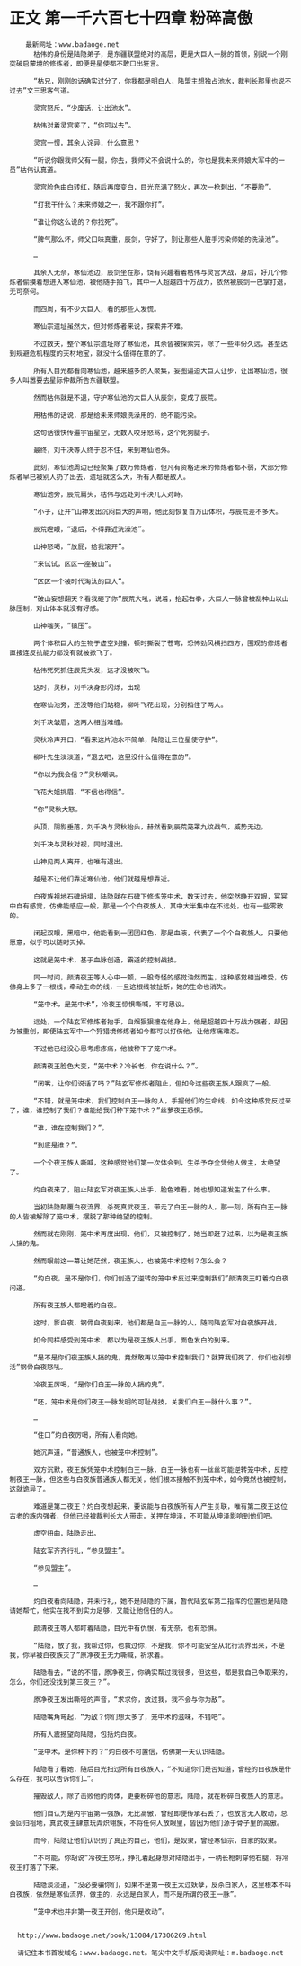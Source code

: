 # 正文 第一千六百七十四章 粉碎高傲
        最新网址：www.badaoge.net
          枯伟的身份是陆隐弟子，是东疆联盟绝对的高层，更是大巨人一脉的首领，别说一个刚突破启蒙境的修炼者，即便是星使都不敢口出狂言。
      
          “枯兄，刚刚的话确实过分了，你我都是明白人，陆盟主想独占池水，裁判长那里也说不过去”文三思客气道。
      
          灵宫怒斥，“少废话，让出池水”。
      
          枯伟对着灵宫笑了，“你可以去”。
      
          灵宫一愣，其余人诧异，什么意思？
      
          “听说你跟我师父有一腿，你去，我师父不会说什么的，你也是我未来师娘大军中的一员”枯伟认真道。
      
          灵宫脸色由白转红，随后再度变白，目光充满了怒火，再次一枪刺出，“不要脸”。
      
          “打我干什么？未来师娘之一，我不跟你打”。
      
          “谁让你这么说的？你找死”。
      
          “脾气那么坏，师父口味真重，辰剑，守好了，别让那些人脏手污染师娘的洗澡池”。
      
          …
      
          其余人无奈，寒仙池边，辰剑坐在那，饶有兴趣看着枯伟与灵宫大战，身后，好几个修炼者偷摸着想进入寒仙池，被他随手拍飞，其中一人超越四十万战力，依然被辰剑一巴掌打退，无可奈何。
      
          而四周，有不少大巨人，看的那些人发慌。
      
          寒仙宗遗址虽然大，但对修炼者来说，探索并不难。
      
          不过数天，整个寒仙宗遗址除了寒仙池，其余皆被探索完，除了一些年份久远，甚至达到规避危机程度的天材地宝，就没什么值得在意的了。
      
          所有人目光都看向寒仙池，越来越多的人聚集，妄图逼迫大巨人让步，让出寒仙池，很多人叫嚣要去星际仲裁所告东疆联盟。
      
          然而枯伟就是不退，守护寒仙池的大巨人从辰剑，变成了辰荒。
      
          用枯伟的话说，那是给未来师娘洗澡用的，绝不能污染。
      
          这句话很快传遍宇宙星空，无数人咬牙怒骂，这个死狗腿子。
      
          最终，刘千决等人终于忍不住，来到寒仙池外。
      
          此刻，寒仙池周边已经聚集了数万修炼者，但凡有资格进来的修炼者都不弱，大部分修炼者早已被别人扔了出去，遗址就这么大，所有人都是敌人。
      
          寒仙池旁，辰荒肩头，枯伟与远处刘千决几人对峙。
      
          “小子，让开”山神发出沉闷巨大的声响，他此刻恢复百万山体积，与辰荒差不多大。
      
          辰荒瞪眼，“退后，不得靠近洗澡池”。
      
          山神怒喝，“放屁，给我滚开”。
      
          “来试试，区区一座破山”。
      
          “区区一个被时代淘汰的巨人”。
      
          “破山妄想翻天？看我砸了你”辰荒大吼，说着，抬起右拳，大巨人一脉曾被乱神山以山脉压制，对山体本就没有好感。
      
          山神嗤笑，“镇压”。
      
          两个体积巨大的生物于虚空对撞，顿时撕裂了苍穹，恐怖劲风横扫四方，围观的修炼者直接连反抗能力都没有就被掀飞了。
      
          枯伟死死抓住辰荒头发，这才没被吹飞。
      
          这时，灵秋，刘千决身形闪烁，出现
      
          在寒仙池旁，还没等他们站稳，柳叶飞花出现，分别挡住了两人。
      
          刘千决皱眉，这两人相当难缠。
      
          灵秋冷声开口，“看来这片池水不简单，陆隐让三位星使守护”。
      
          柳叶先生淡淡道，“退去吧，这里没什么值得在意的”。
      
          “你以为我会信？”灵秋嘲讽。
      
          飞花大姐挑眉，“不信也得信”。
      
          “你”灵秋大怒。
      
          头顶，阴影垂落，刘千决与灵秋抬头，赫然看到辰荒笼罩九纹战气，威势无边。
      
          刘千决与灵秋对视，同时退出。
      
          山神见两人离开，也唯有退出。
      
          越是不让他们靠近寒仙池，他们就越是想靠近。
      
          白夜族祖地石碑坍塌，陆隐就在石碑下修炼笼中术，数天过去，他突然睁开双眼，冥冥中自有感觉，仿佛能感应一般，那是一个个白夜族人，其中大半集中在不远处，也有一些零散的。
      
          闭起双眼，黑暗中，他能看到一团团红色，那是血液，代表了一个个白夜族人，只要他愿意，似乎可以随时灭掉。
      
          这就是笼中术，基于血脉创造，霸道的控制战技。
      
          同一时间，颜清夜王等人心中一颤，一股奇怪的感觉油然而生，这种感觉相当难受，仿佛身上多了一根线，牵动生命的线，一旦这根线被扯断，她的生命也消失。
      
          “笼中术，是笼中术”，冷夜王惊惧嘶喊，不可思议。
      
          远处，一个陆玄军修炼者抬手，白烟狠狠撞在他身上，他是超越四十万战力强者，却因为被重创，即便陆玄军中一个狩猎境修炼者如今都可以打伤他，让他疼痛难忍。
      
          不过他已经没心思考虑疼痛，他被种下了笼中术。
      
          颜清夜王脸色大变，“笼中术？冷长老，你在说什么？”。
      
          “闭嘴，让你们说话了吗？”陆玄军修炼者阻止，但如今这些夜王族人跟疯了一般。
      
          “不错，就是笼中术，我们控制白王一脉的人，手握他们的生命线，如今这种感觉反过来了，谁，谁控制了我们？谁能给我们种下笼中术？”丝萝夜王恐惧。
      
          “谁，谁在控制我们？”。
      
          “到底是谁？”。
      
          一个个夜王族人嘶喊，这种感觉他们第一次体会到，生杀予夺全凭他人做主，太绝望了。
      
          灼白夜来了，阻止陆玄军对夜王族人出手，脸色难看，她也想知道发生了什么事。
      
          当初陆隐颠覆白夜流界，杀死真武夜王，带走了白王一脉的人，那一刻，所有白王一脉的人皆被解除了笼中术，摆脱了那种绝望的控制。
      
          然而就在刚刚，笼中术再度出现，他们，又被控制了，她当即赶了过来，以为是夜王族人搞的鬼。
      
          然而眼前这一幕让她茫然，夜王族人，也被笼中术控制？怎么会？
      
          “灼白夜，是不是你们，你们创造了逆转的笼中术反过来控制我们”颜清夜王盯着灼白夜问道。
      
          所有夜王族人都瞪着灼白夜。
      
          这时，影白夜，钢骨白夜到来，他们都是白王一脉的人，随同陆玄军对白夜族开战，
      
          如今同样感受到笼中术，都以为是夜王族人出手，面色发白的到来。
      
          “是不是你们夜王族人搞的鬼，竟然敢再以笼中术控制我们？就算我们死了，你们也别想活”钢骨白夜怒吼。
      
          冷夜王厉喝，“是你们白王一脉的人搞的鬼”。
      
          “呸，笼中术是你们夜王一脉发明的可耻战技，关我们白王一脉什么事？”。
      
          …
      
          “住口”灼白夜厉喝，所有人看向她。
      
          她沉声道，“普通族人，也被笼中术控制”。
      
          双方沉默，夜王族凭笼中术控制白王一脉，白王一脉也有一丝丝可能逆转笼中术，反控制夜王一脉，但这些与白夜族普通族人都无关，他们根本接触不到笼中术，如今竟然也被控制，这就诡异了。
      
          难道是第二夜王？灼白夜想起来，要说能与白夜族所有人产生关联，唯有第二夜王这位古老的族内强者，但他已经被裁判长大人带走，关押在坤泽，不可能从坤泽影响到他们吧。
      
          虚空扭曲，陆隐走出。
      
          陆玄军齐齐行礼，“参见盟主”。
      
          “参见盟主”。
      
          …
      
          灼白夜看向陆隐，并未行礼，她不是陆隐的下属，暂代陆玄军第二指挥的位置也是陆隐请她帮忙，他实在找不到实力足够，又能让他信任的人。
      
          颜清夜王等人都盯着陆隐，目光中有仇恨，有无奈，也有恐惧。
      
          “陆隐，放了我，我帮过你，也救过你，不是我，你不可能安全从北行流界出来，不是我，你早被白夜族灭了”原净夜王无力嘶喊，祈求着。
      
          陆隐看去，“说的不错，原净夜王，你确实帮过我很多，但这些，都是我自己争取来的，怎么，你们还没找到第三夜王？”。
      
          原净夜王发出嘶哑的声音，“求求你，放过我，我不会与你为敌”。
      
          陆隐嘴角弯起，“为敌？你们想太多了，笼中术的滋味，不错吧”。
      
          所有人震撼望向陆隐，包括灼白夜。
      
          “笼中术，是你种下的？”灼白夜不可置信，仿佛第一天认识陆隐。
      
          陆隐看了看她，随后目光扫过所有白夜族人，“不知道你们是否知道，曾经的白夜族是什么存在，我可以告诉你们…”。
      
          摧毁敌人，除了击败他的肉体，更要粉碎他的意志，陆隐，就在粉碎白夜族人的意志。
      
          他们自认为是内宇宙第一强族，无比高傲，曾经即便传承石丢了，也放言无人敢动，总会回归祖地，真武夜王肆意玩弄炽翎族，不将任何人放眼里，皆因为他们源于骨子里的高傲。
      
          而今，陆隐让他们认识到了真正的自己，他们，是奴隶，曾经寒仙宗，白家的奴隶。
      
          “不可能，你胡说”冷夜王怒吼，挣扎着起身想对陆隐出手，一柄长枪刺穿他右腿，将冷夜王打落了下来。
      
          陆隐淡淡道，“没必要骗你们，如果不是第一夜王太过妖孽，反杀白家人，这里根本不叫白夜族，依然是寒仙流界，做主的，永远是白家人，而不是所谓的夜王一脉”。
      
          “笼中术也并非第一夜王开创，他只是改动”。
      
      
      http://www.badaoge.net/book/13084/17306269.html
      
      请记住本书首发域名：www.badaoge.net。笔尖中文手机版阅读网址：m.badaoge.net